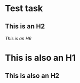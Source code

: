 # Test task
## This is an H2
###### This is an H6

This is also an H1
==================

This is also an H2
------------------